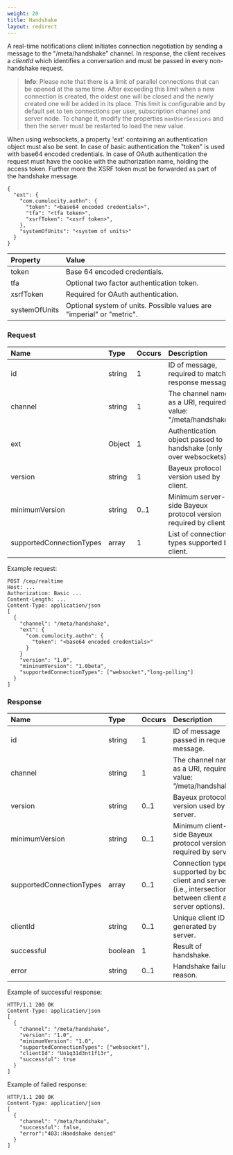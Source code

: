 ```yaml
---
weight: 20
title: Handshake
layout: redirect
---
```


A real-time notifications client initiates connection negotiation by sending a message to the "/meta/handshake" channel. In response, the client receives a *clientId* which identifies a conversation and must be passed in every non-handshake request.

> **Info**: Please note that there is a limit of parallel connections that can be opened at the same time. After exceeding this limit when a new connection is created, the oldest one will be closed and the newly created one will be added in its place.
            This limit is configurable and by default set to ten connections per user, subscription channel and server node.
            To change it, modify the properties `maxUserSessions` and then the server must be restarted to load the new value.  
 
When using websockets, a property 'ext' containing an authentication object must also be sent. In case of basic authentication the "token" is used with base64 encoded credentials.  In case of OAuth authentication the request must have the cookie with the authorization name, holding the access token. Further more the XSRF token must be forwarded as part of the handshake message.

    {
      "ext": {
        "com.cumulocity.authn": {
          "token": "<base64 encoded credentials>",
          "tfa": "<tfa token>",
          "xsrfToken": "<xsrf token>",
        },
        "systemOfUnits": "<system of units>"
      }
    }

|Property|Value|
|:-------|:----|
|token|Base 64 encoded credentials.|
|tfa|Optional two factor authentication token.|
|xsrfToken|Required for OAuth authentication.|
|systemOfUnits|Optional system of units. Possible values are "imperial" or "metric".|

### Request

|Name|Type|Occurs|Description|
|:---|:---|:-----|:----------|
|id|string|1|ID of message, required to match response message.|
|channel|string|1|The channel name as a URI, required value: "/meta/handshake".|
|ext|Object|1|Authentication object passed to handshake (only over websockets).|
|version|string|1|Bayeux protocol version used by client.|
|minimumVersion|string|0..1|Minimum server-side Bayeux protocol version required by client.|
|supportedConnectionTypes|array|1|List of connection types supported by client.|

Example request:

    POST /cep/realtime
    Host: ...
    Authorization: Basic ...
    Content-Length: ...
    Content-Type: application/json
    [
      {
        "channel": "/meta/handshake",
        "ext": {
          "com.cumulocity.authn": {
            "token": "<base64 encoded credentials>"
          }
        }
        "version": "1.0",
        "mininumVersion": "1.0beta",
        "supportedConnectionTypes": ["websocket","long-polling"]
      }
    ]

### Response

<table>
<colgroup>
<col style="width: 25%;">
<col style="width: 10%;">
<col style="width: 10%;">
<col style="width: 55%;">
</colgroup>
<thead>
<tr>
<th align="left">Name</th>
<th align="left">Type</th>
<th align="left">Occurs</th>
<th align="left">Description</th>
</tr>
</thead>
<tbody>
<tr>
<td align="left">id</td>
<td align="left">string</td>
<td align="left">1</td>
<td align="left">ID of message passed in request message.</td>
</tr>
<tr>
<td align="left">channel</td>
<td align="left">string</td>
<td align="left">1</td>
<td align="left">The channel name as a URI, required value: “/meta/handshake”.</td>
</tr>
<tr>
<td align="left">version</td>
<td align="left">string</td>
<td align="left">0..1</td>
<td align="left">Bayeux protocol version used by server.</td>
</tr>
<tr>
<td align="left">minimumVersion</td>
<td align="left">string</td>
<td align="left">0..1</td>
<td align="left">Minimum client-side Bayeux protocol version required by server.</td>
</tr>
<tr>
<td align="left">supportedConnectionTypes</td>
<td align="left">array</td>
<td align="left">0..1</td>
<td align="left">Connection types supported by both client and server (i.e., intersection between client and server options).</td>
</tr>
<tr>
<td align="left">clientId</td>
<td align="left">string</td>
<td align="left">0..1</td>
<td align="left">Unique client ID generated by server.</td>
</tr>
<tr>
<td align="left">successful</td>
<td align="left">boolean</td>
<td align="left">1</td>
<td align="left">Result of handshake.</td>
</tr>
<tr>
<td align="left">error</td>
<td align="left">string</td>
<td align="left">0..1</td>
<td align="left">Handshake failure reason.</td>
</tr>
</tbody>
</table>

Example of successful response:

    HTTP/1.1 200 OK
    Content-Type: application/json
    [
      {
        "channel": "/meta/handshake",
        "version": "1.0",
        "minimumVersion": "1.0",
        "supportedConnectionTypes": ["websocket"],
        "clientId": "Un1q31d3nt1f13r",
        "successful": true
      }
    ]

Example of failed response:

    HTTP/1.1 200 OK
    Content-Type: application/json
    [
      {
        "channel": "/meta/handshake",
        "successful": false,
        "error":"403::Handshake denied"
      }
    ]
